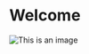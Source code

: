 # **Welcome**

![This is an image](https://th.bing.com/th/id/OIP.LfMKiMBZNwWvOrYwHBoIkQHaId?w=163&h=187&c=7&r=0&o=5&dpr=1.5&pid=1.7)
